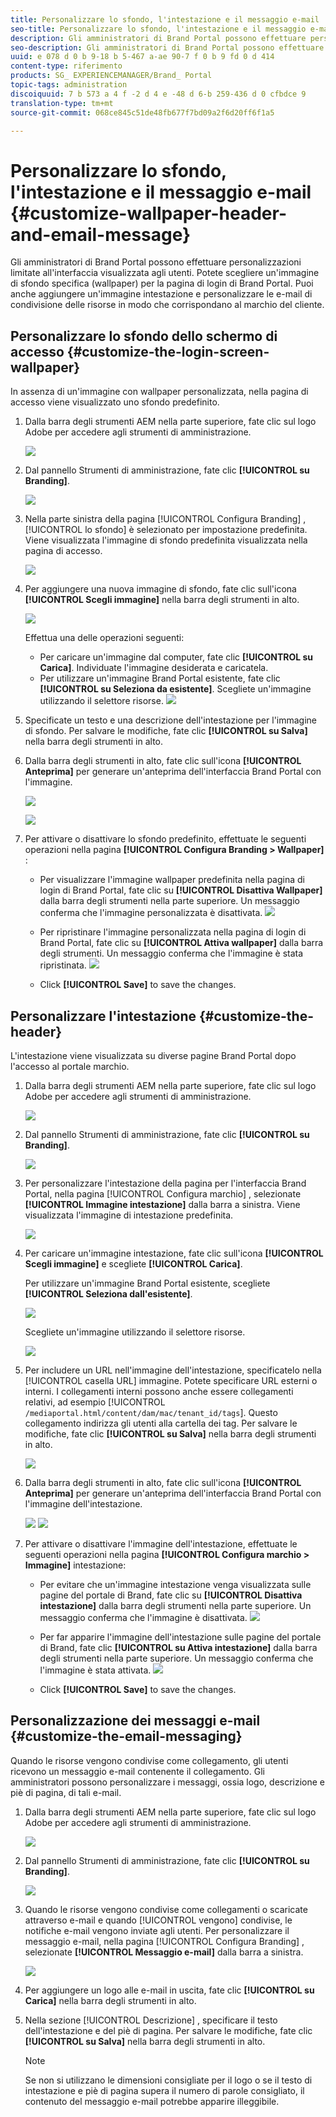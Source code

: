 ```yaml
---
title: Personalizzare lo sfondo, l'intestazione e il messaggio e-mail
seo-title: Personalizzare lo sfondo, l'intestazione e il messaggio e-mail
description: Gli amministratori di Brand Portal possono effettuare personalizzazioni limitate all'interfaccia visualizzata agli utenti. Potete scegliere un'immagine di sfondo specifica (wallpaper) per la pagina di login di Brand Portal. Puoi anche aggiungere un'immagine intestazione e personalizzare le e-mail di condivisione delle risorse in modo che corrispondano al marchio del cliente.
seo-description: Gli amministratori di Brand Portal possono effettuare personalizzazioni limitate all'interfaccia visualizzata agli utenti. Potete scegliere un'immagine di sfondo specifica (wallpaper) per la pagina di login di Brand Portal. Puoi anche aggiungere un'immagine intestazione e personalizzare le e-mail di condivisione delle risorse in modo che corrispondano al marchio del cliente.
uuid: e 078 d 0 b 9-18 b 5-467 a-ae 90-7 f 0 b 9 fd 0 d 414
content-type: riferimento
products: SG_ EXPERIENCEMANAGER/Brand_ Portal
topic-tags: administration
discoiquuid: 7 b 573 a 4 f -2 d 4 e -48 d 6-b 259-436 d 0 cfbdce 9
translation-type: tm+mt
source-git-commit: 068ce845c51de48fb677f7bd09a2f6d20ff6f1a5

---
```



# Personalizzare lo sfondo, l'intestazione e il messaggio e-mail {#customize-wallpaper-header-and-email-message}

Gli amministratori di Brand Portal possono effettuare personalizzazioni limitate all'interfaccia visualizzata agli utenti. Potete scegliere un'immagine di sfondo specifica (wallpaper) per la pagina di login di Brand Portal. Puoi anche aggiungere un'immagine intestazione e personalizzare le e-mail di condivisione delle risorse in modo che corrispondano al marchio del cliente.

## Personalizzare lo sfondo dello schermo di accesso {#customize-the-login-screen-wallpaper}

In assenza di un'immagine con wallpaper personalizzata, nella pagina di accesso viene visualizzato uno sfondo predefinito.

1. Dalla barra degli strumenti AEM nella parte superiore, fate clic sul logo Adobe per accedere agli strumenti di amministrazione.

   ![](assets/aemlogo.png)

2. Dal pannello Strumenti di amministrazione, fate clic **[!UICONTROL su Branding]**.


   ![](assets/admin-tools-panel-10.png)

3. Nella parte sinistra della pagina [!UICONTROL Configura Branding] , [!UICONTROL lo sfondo] è selezionato per impostazione predefinita. Viene visualizzata l'immagine di sfondo predefinita visualizzata nella pagina di accesso.

   ![](assets/default_wallpaper.png)

4. Per aggiungere una nuova immagine di sfondo, fate clic sull'icona **[!UICONTROL Scegli immagine]** nella barra degli strumenti in alto.

   ![](assets/choose_wallpaperimage.png)

   Effettua una delle operazioni seguenti:

   * Per caricare un'immagine dal computer, fate clic **[!UICONTROL su Carica]**. Individuate l'immagine desiderata e caricatela.
   * Per utilizzare un'immagine Brand Portal esistente, fate clic **[!UICONTROL su Seleziona da esistente]**. Scegliete un'immagine utilizzando il selettore risorse.
   ![](assets/asset-picker.png)

5. Specificate un testo e una descrizione dell'intestazione per l'immagine di sfondo. Per salvare le modifiche, fate clic **[!UICONTROL su Salva]** nella barra degli strumenti in alto.

6. Dalla barra degli strumenti in alto, fate clic sull'icona **[!UICONTROL Anteprima]** per generare un'anteprima dell'interfaccia Brand Portal con l'immagine.

   ![](assets/chlimage_1.png)

   ![](assets/custom-wallpaper-preview.png)

7. Per attivare o disattivare lo sfondo predefinito, effettuate le seguenti operazioni nella pagina **[!UICONTROL Configura Branding &gt; Wallpaper]** :

   * Per visualizzare l'immagine wallpaper predefinita nella pagina di login di Brand Portal, fate clic su **[!UICONTROL Disattiva Wallpaper]** dalla barra degli strumenti nella parte superiore. Un messaggio conferma che l'immagine personalizzata è disattivata.
   ![](assets/chlimage_1-1.png)

   * Per ripristinare l'immagine personalizzata nella pagina di login di Brand Portal, fate clic su **[!UICONTROL Attiva wallpaper]** dalla barra degli strumenti. Un messaggio conferma che l'immagine è stata ripristinata.
   ![](assets/chlimage_1-2.png)

   * Click **[!UICONTROL Save]** to save the changes.



## Personalizzare l'intestazione {#customize-the-header}

L'intestazione viene visualizzata su diverse pagine Brand Portal dopo l'accesso al portale marchio.

1. Dalla barra degli strumenti AEM nella parte superiore, fate clic sul logo Adobe per accedere agli strumenti di amministrazione.

   ![](assets/aemlogo.png)

2. Dal pannello Strumenti di amministrazione, fate clic **[!UICONTROL su Branding]**.

   ![](assets/admin-tools-panel-11.png)

3. Per personalizzare l'intestazione della pagina per l'interfaccia Brand Portal, nella pagina [!UICONTROL Configura marchio] , selezionate **[!UICONTROL Immagine intestazione]** dalla barra a sinistra. Viene visualizzata l'immagine di intestazione predefinita.

   ![](assets/default-header.png)

4. Per caricare un'immagine intestazione, fate clic sull'icona **[!UICONTROL Scegli immagine]** e scegliete **[!UICONTROL Carica]**.

   Per utilizzare un'immagine Brand Portal esistente, scegliete **[!UICONTROL Seleziona dall'esistente]**.

   ![](assets/choose_wallpaperimage-1.png)

   Scegliete un'immagine utilizzando il selettore risorse.

   ![](assets/asset-picker-header.png)

5. Per includere un URL nell'immagine dell'intestazione, specificatelo nella [!UICONTROL casella URL] immagine. Potete specificare URL esterni o interni. I collegamenti interni possono anche essere collegamenti relativi, ad esempio
   [!UICONTROL `/mediaportal.html/content/dam/mac/tenant_id/tags`].
Questo collegamento indirizza gli utenti alla cartella dei tag.
Per salvare le modifiche, fate clic **[!UICONTROL su Salva]** nella barra degli strumenti in alto.

   ![](assets/configure_brandingheaderimageurl.png)

6. Dalla barra degli strumenti in alto, fate clic sull'icona **[!UICONTROL Anteprima]** per generare un'anteprima dell'interfaccia Brand Portal con l'immagine dell'intestazione.

   ![](assets/chlimage_1-3.png)
   ![](assets/custom_header_preview.png)

7. Per attivare o disattivare l'immagine dell'intestazione, effettuate le seguenti operazioni nella pagina **[!UICONTROL Configura marchio &gt; Immagine]** intestazione:

   * Per evitare che un'immagine intestazione venga visualizzata sulle pagine del portale di Brand, fate clic su **[!UICONTROL Disattiva intestazione]** dalla barra degli strumenti nella parte superiore. Un messaggio conferma che l'immagine è disattivata.
   ![](assets/chlimage_1-4.png)

   * Per far apparire l'immagine dell'intestazione sulle pagine del portale di Brand, fate clic **[!UICONTROL su Attiva intestazione]** dalla barra degli strumenti nella parte superiore. Un messaggio conferma che l'immagine è stata attivata.
   ![](assets/chlimage_1-5.png)

   * Click **[!UICONTROL Save]** to save the changes.



## Personalizzazione dei messaggi e-mail {#customize-the-email-messaging}

Quando le risorse vengono condivise come collegamento, gli utenti ricevono un messaggio e-mail contenente il collegamento. Gli amministratori possono personalizzare i messaggi, ossia logo, descrizione e piè di pagina, di tali e-mail.

1. Dalla barra degli strumenti AEM nella parte superiore, fate clic sul logo Adobe per accedere agli strumenti di amministrazione.

   ![](assets/aemlogo.png)

2. Dal pannello Strumenti di amministrazione, fate clic **[!UICONTROL su Branding]**.

   ![](assets/admin-tools-panel-12.png)

3. Quando le risorse vengono condivise come collegamenti o scaricate attraverso e-mail e quando [!UICONTROL vengono] condivise, le notifiche e-mail vengono inviate agli utenti. Per personalizzare il messaggio e-mail, nella pagina [!UICONTROL Configura Branding] , selezionate **[!UICONTROL Messaggio e-mail]** dalla barra a sinistra.

   ![](assets/configure-branding-page-email.png)

4. Per aggiungere un logo alle e-mail in uscita, fate clic **[!UICONTROL su Carica]** nella barra degli strumenti in alto.

5. Nella sezione [!UICONTROL Descrizione] , specificare il testo dell'intestazione e del piè di pagina. Per salvare le modifiche, fate clic **[!UICONTROL su Salva]** nella barra degli strumenti in alto.

   >[!NOTE]
   >
   >Se non si utilizzano le dimensioni consigliate per il logo o se il testo di intestazione e piè di pagina supera il numero di parole consigliato, il contenuto del messaggio e-mail potrebbe apparire illeggibile.
